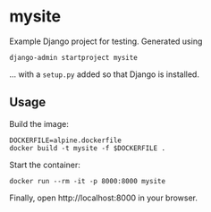 # mysite
Example Django project for testing. Generated using
```shell
django-admin startproject mysite
```
... with a `setup.py` added so that Django is installed.

## Usage
Build the image:
```shell
DOCKERFILE=alpine.dockerfile
docker build -t mysite -f $DOCKERFILE .
```

Start the container:
```shell
docker run --rm -it -p 8000:8000 mysite
```

Finally, open http://localhost:8000 in your browser.
